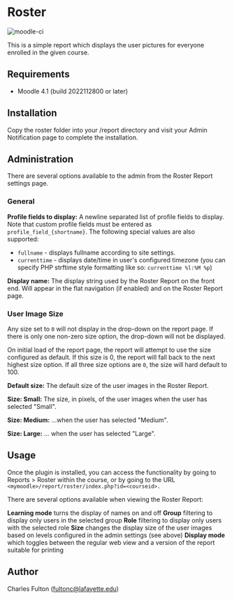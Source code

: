 # Roster

![moodle-ci](https://github.com/LafColITS/moodle-report_roster/workflows/moodle-ci/badge.svg)

This is a simple report which displays the user pictures for everyone enrolled in the given course.

## Requirements
- Moodle 4.1 (build 2022112800 or later)

## Installation
Copy the roster folder into your /report directory and visit your Admin Notification page to complete the installation.

## Administration
There are several options available to the admin from the Roster Report settings page.

### General

**Profile fields to display:** A newline separated list of profile fields to display. Note that custom profile fields must be entered as `profile_field_{shortname}`. The following special values are also supported:

* `fullname` - displays fullname according to site settings.
* `currenttime` - displays date/time in user's configured timezone (you can specify PHP strftime style formatting like so: `currenttime %l:%M %p`)

**Display name:** The display string used by the Roster Report on the front end. Will appear in the flat navigation (if enabled) and on the Roster Report page.

### User Image Size

Any size set to `0` will not display in the drop-down on the report page. If there is only one non-zero size option, the drop-down will not be displayed.

On initial load of the report page, the report will attempt to use the size configured as default. If this size is 0, the report will fall back to the next highest size option. If all three size options are `0`, the size will hard default to 100.

**Default size:** The default size of the user images in the Roster Report.

**Size: Small:** The size, in pixels, of the user images when the user has selected "Small".

**Size: Medium:** ...when the user has selected "Medium".

**Size: Large:** ... when the user has selected "Large".

## Usage
Once the plugin is installed, you can access the functionality by going to
Reports > Roster within the course, or by going to the URL `<mymoodle>/report/roster/index.php?id=<courseid>.`

There are several options available when viewing the Roster Report:

**Learning mode** turns the display of names on and off
**Group** filtering to display only users in the selected group
**Role** filtering to display only users with the selected role
**Size** changes the display size of the user images based on levels configured in the admin settings (see above)
**Display mode** which toggles between the regular web view and a version of the report suitable for printing

## Author
Charles Fulton (fultonc@lafayette.edu)
